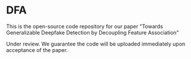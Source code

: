 # DFA
This is the open-source code repository for our paper "Towards Generalizable Deepfake Detection by Decoupling Feature Association"

Under review. We guarantee the code will be uploaded immediately upon acceptance of the paper.
